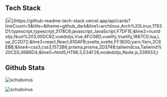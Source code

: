 ## Tech Stack
[![](https://github-readme-tech-stack.vercel.app/api/cards?lineCount=5&title=&theme=tokyonight&line1=archlinux,Arch%20Linux,1793D1;typescript,typescript,3178C6;javascript,JavaScript,F7DF1E;&line2=nuxtdotjs,Nuxt%203,00DC82;vuedotjs,Vue,4FC08D;vuetify,Vuetify,1867C0;lua,Lua,2C2D72;&line3=react,React,61DAFB;svelte,svelte,FF3E00;yarn,Yarn,2C8EBB;&line4=css3,css3,1572B6;prisma,prisma,2D3748;tailwindcss,Tailwind%20CSS,06B6D4;&line5=html5,HTML5,E34F26;nodedotjs,Node.js,339933;)](https://github-readme-tech-stack.vercel.app/api/cards?lineCount=5&title=&theme=github_dark&line1=archlinux,Arch%20Linux,1793D1;typescript,typescript,3178C6;javascript,JavaScript,F7DF1E;&line2=nuxtdotjs,Nuxt%203,00DC82;vuedotjs,Vue,4FC08D;vuetify,Vuetify,1867C0;lua,Lua,2C2D72;&line3=react,React,61DAFB;svelte,svelte,FF3E00;yarn,Yarn,2C8EBB;&line4=css3,css3,1572B6;prisma,prisma,2D3748;tailwindcss,Tailwind%20CSS,06B6D4;&line5=html5,HTML5,E34F26;nodedotjs,Node.js,339933;)

## Github Stats
![schubvirus](https://github-readme-stats.vercel.app/api?username=Schubvirus&count_private=true&show_icons=true&theme=tokyonight&hide=stars)

![schubvirus](https://github-readme-stats.vercel.app/api/top-langs?username=Schubvirus&show_icons=true&theme=tokyonight)
